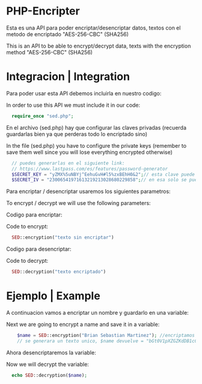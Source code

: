 # PHP-Encripter
Esta es una API para poder encriptar/desencriptar datos, textos con el metodo de encriptado "AES-256-CBC" (SHA256)

This is an API to be able to encrypt/decrypt data, texts with the encryption method "AES-256-CBC" (SHA256)
# Integracion | Integration
Para poder usar esta API debemos incluirla en nuestro codigo:

In order to use this API we must include it in our code:
```php
  require_once "sed.php";
```
En el archivo (sed.php) hay que configurar las claves privadas (recuerda guardarlas bien ya que perderas todo lo encriptado sino)

In the file (sed.php) you have to configure the private keys (remember to save them well since you will lose everything encrypted otherwise)
```php
  // puedes generarlas en el siguiente link:
  // https://www.lastpass.com/es/features/password-generator
  $SECRET_KEY = "yZMX%5uNBYj^EehuGvH#l5%zxBEhH0&2";// esta clave puede contener mayusculas, minusculas, numeros y simbolos
  $SECRET_IV = "23006541971613219213028680229858";// en esa solo se pueden numeros
```
Para encriptar / desencriptar usaremos los siguientes parametros:

To encrypt / decrypt we will use the following parameters:

Codigo para encriptar:

Code to encrypt:
```php
  SED::encryption("texto sin encriptar")
```

Codigo para desencriptar:

Code to decrypt:
```php
  SED::decryption("texto encriptado")
```
# Ejemplo | Example
A continuacion vamos a encriptar un nombre y guardarlo en una variable:

Next we are going to encrypt a name and save it in a variable:
```php
    $name = SED::encryption("Brian Sebastian Martinez"); //encriptamos texto, tambien se pueden variables
    // se generara un texto unico, $name devuelve = "bGt0V1pXZGZKdDB1cCtndWphSUpLVjZXQ2FoYVZ4eWtZUTl1SUJNSGZscz0="
  ```
Ahora desencriptaremos la variable:

Now we will decrypt the variable:
```php
  echo SED::decryption($name);
```
	
  
